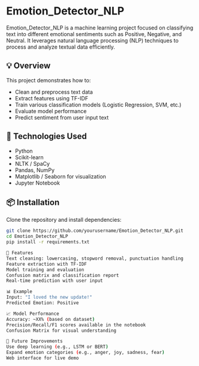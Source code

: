 # Emotion_Detector_NLP
Emotion_Detector_NLP is a machine learning project focused on classifying text into different emotional sentiments such as Positive, Negative, and Neutral. It leverages natural language processing (NLP) techniques to process and analyze textual data efficiently.

## 💡 Overview
This project demonstrates how to:
- Clean and preprocess text data
- Extract features using TF-IDF
- Train various classification models (Logistic Regression, SVM, etc.)
- Evaluate model performance
- Predict sentiment from user input text

## 🧠 Technologies Used
- Python
- Scikit-learn
- NLTK / SpaCy
- Pandas, NumPy
- Matplotlib / Seaborn for visualization
- Jupyter Notebook

## 📦 Installation
Clone the repository and install dependencies:
```bash
git clone https://github.com/yourusername/Emotion_Detector_NLP.git
cd Emotion_Detector_NLP
pip install -r requirements.txt

🎯 Features
Text cleaning: lowercasing, stopword removal, punctuation handling
Feature extraction with TF-IDF
Model training and evaluation
Confusion matrix and classification report
Real-time prediction with user input

📊 Example
Input: "I loved the new update!"
Predicted Emotion: Positive

📈 Model Performance
Accuracy: ~XX% (based on dataset)
Precision/Recall/F1 scores available in the notebook
Confusion Matrix for visual understanding

📌 Future Improvements
Use deep learning (e.g., LSTM or BERT)
Expand emotion categories (e.g., anger, joy, sadness, fear)
Web interface for live demo

